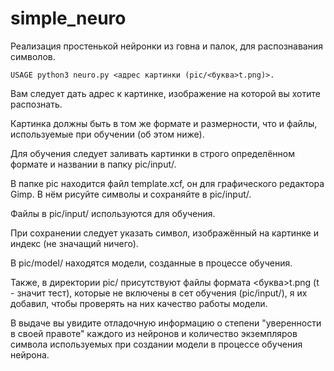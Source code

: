 # simple_neuro
Реализация простенькой нейронки из говна и палок, для распознавания символов.

    USAGE python3 neuro.py <адрес картинки (pic/<буква>t.png)>.

Вам следует дать адрес к картинке, изображение на которой вы хотите распознать.

Картинка должны быть в том же формате и размерности, что и файлы, используемые при обучении (об этом ниже).


Для обучения следует заливать картинки в строго определённом формате и названии в папку pic/input/.

В папке pic находится файл template.xcf, он для графического редактора Gimp. В нём рисуйте символы и сохраняйте в pic/input/.

Файлы в pic/input/ используются для обучения.

При сохранении следует указать символ, изображённый на картинке и индекс (не значащий ничего).

В pic/model/ находятся модели, созданные в процессе обучения.

Также, в директории pic/ присутствуют файлы формата <буква>t.png (t - значит тест), которые не включены в сет обучения (pic/input/), я их добавил, чтобы проверять на них качество работы модели.


В выдаче вы увидите отладочную информацию о степени "уверенности в своей правоте" каждого из нейронов и количество экземпляров символа используемых при создании модели в процессе обучения нейрона.
